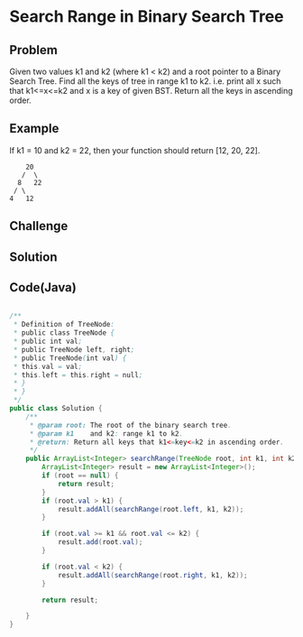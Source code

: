 Search Range in Binary Search Tree
===


Problem
-------

Given two values k1 and k2 (where k1 < k2) and a root pointer to a Binary Search Tree. Find all the keys of tree in range k1 to k2. i.e. print all x such that k1<=x<=k2 and x is a key of given BST. Return all the keys in ascending order.

Example
-------

If k1 = 10 and k2 = 22, then your function should return [12, 20, 22].

        20
       /  \
      8   22
     / \
    4   12

Challenge
---------

Solution
--------



Code(Java)
----------

```java

/**
 * Definition of TreeNode:
 * public class TreeNode {
 * public int val;
 * public TreeNode left, right;
 * public TreeNode(int val) {
 * this.val = val;
 * this.left = this.right = null;
 * }
 * }
 */
public class Solution {
    /**
     * @param root: The root of the binary search tree.
     * @param k1    and k2: range k1 to k2.
     * @return: Return all keys that k1<=key<=k2 in ascending order.
     */
    public ArrayList<Integer> searchRange(TreeNode root, int k1, int k2) {
        ArrayList<Integer> result = new ArrayList<Integer>();
        if (root == null) {
            return result;
        }
        if (root.val > k1) {
            result.addAll(searchRange(root.left, k1, k2));
        }

        if (root.val >= k1 && root.val <= k2) {
            result.add(root.val);
        }

        if (root.val < k2) {
            result.addAll(searchRange(root.right, k1, k2));
        }

        return result;

    }
}

```